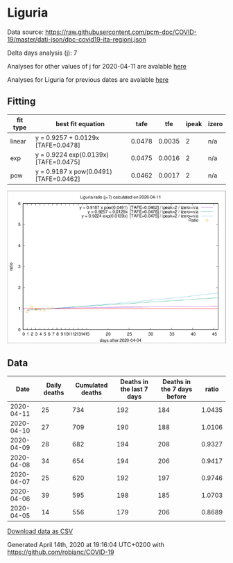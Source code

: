 # Liguria

Data source: https://raw.githubusercontent.com/pcm-dpc/COVID-19/master/dati-json/dpc-covid19-ita-regioni.json

Delta days analysis (j): 7

Analyses for other values of j for 2020-04-11 are avalable [here](../2020-04-11/README.md)

Analyses for Liguria for previous dates are avalable [here](../README.md)

## Fitting 
|fit type|best fit equation|tafe|tfe|ipeak|izero|
|-------|-----|--------|------|---|---|
|linear|y = 0.9257 + 0.0129x  [TAFE=0.0478]|0.0478|0.0035|2|n/a|
|exp|y = 0.9224 exp(0.0139x)  [TAFE=0.0475]|0.0475|0.0016|2|n/a|
|pow|y = 0.9187 x pow(0.0491)  [TAFE=0.0462]|0.0462|0.0017|2|n/a|

![Plot](COVID-19_liguria_j7_2020-04-11.png)

## Data
|Date|Daily deaths|Cumulated deaths|Deaths in the last 7 days|Deaths in the 7 days before|ratio|
|----|----------|-----------|-------|--------------------|-----|
|2020-04-11|25|734|192|184|1.0435|
|2020-04-10|27|709|190|188|1.0106|
|2020-04-09|28|682|194|208|0.9327|
|2020-04-08|34|654|194|206|0.9417|
|2020-04-07|25|620|192|197|0.9746|
|2020-04-06|39|595|198|185|1.0703|
|2020-04-05|14|556|179|206|0.8689|

[Download data as CSV](COVID-19_liguria_j7_2020-04-11.csv)

Generated April 14th, 2020 at 19:16:04 UTC+0200 with https://github.com/robianc/COVID-19
